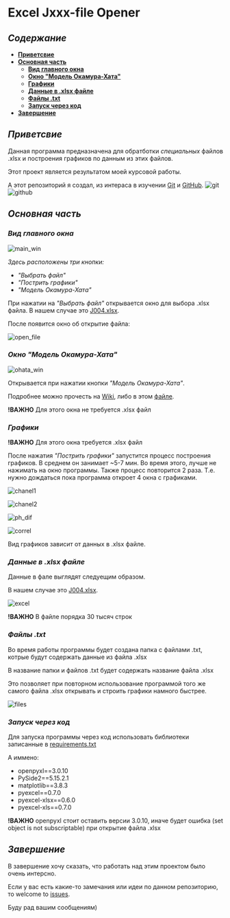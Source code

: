 Excel Jxxx-file Opener
======================
## ***Содержание***
- **[Приветсвие]()**
- **[Основная часть]()**
  + **[Вид главного окна](https://github.com/ferret22/excel_Jxxx_opener?tab=readme-ov-file#вид-главного-окна)**
  + **[Окно "Модель Окамура-Хата"](https://github.com/ferret22/excel_Jxxx_opener?tab=readme-ov-file#окно-модель-окамура-хата)**
  + **[Графики](https://github.com/ferret22/excel_Jxxx_opener?tab=readme-ov-file#графики)**
  + **[Данные в .xlsx файле](https://github.com/ferret22/excel_Jxxx_opener?tab=readme-ov-file#данные-в-xlsx-файле)**
  + **[Файлы .txt](https://github.com/ferret22/excel_Jxxx_opener?tab=readme-ov-file#файлы-txt)**
  + **[Запуск через код](https://github.com/ferret22/excel_Jxxx_opener?tab=readme-ov-file#запуск-через-код)**
- **[Завершение]()**

## ***Приветсвие***
Данная программа предназначена для обратботки _специальных_ файлов .xlsx и построения графиков по данным из этих файлов.

Этот проект является результатом моей курсовой работы.

А этот репозиторий я создал, из интераса в изучении [Git](https://git-scm.com/) и [GitHub](https://github.com/).
![git](https://git-scm.com/images/logo@2x.png) ![github](https://github.githubassets.com/assets/GitHub-Logo-ee398b662d42.png)

## ***Основная часть***
### ***Вид главного окна***
![main_win](images/main_win.png)

*Здесь расположены три кнопки:*
+ *"Выбрать файл"*
+ *"Пострить графики"*
+ *"Модель Окамура-Хата"*

При нажатии на *"Выбрать файл"* открывается окно для выбора .xlsx файла.
В нашем случае это [J004.xlsx](https://github.com/ferret22/excel_Jxxx_opener/blob/master/J004.xlsx).

После появится окно об открытие файла:

![open_file](images/open_file.png)

### ***Окно "Модель Окамура-Хата"***
![ohata_win](images/ohata_win.png)

Открывается при нажатии кнопки *"Модель Окамура-Хата"*.

Подробнее можно прочесть на [Wiki](https://en.wikipedia.org/wiki/Hata_model), либо в этом  [файле](https://edu.study.tusur.ru/publications/4132/download).

**!ВАЖНО** Для этого окна не требуется .xlsx файл

### ***Графики***
**!ВАЖНО** Для этого окна требуется .xlsx файл

После нажатия *"Пострить графики"* запустится процесс построения графиков.
В среднем он занимает ~5-7 мин. Во время этого, лучше не нажимать на окно программы.
Также процесс повторится 2 раза. Т.е. нужно дождаться пока программа откроет 4 окна с графиками.

![chanel1](images/chanel1.png)

![chanel2](images/chanel2.png)

![ph_dif](images/ph_dif.png)

![correl](images/correl.png)

Вид графиков зависит от данных в .xlsx файле.

### ***Данные в .xlsx файле***
Данные в фале выглядят следуещим образом.

В нашем случае это [J004.xlsx](https://github.com/ferret22/excel_Jxxx_opener/blob/master/J004.xlsx).

![excel](images/excel.png)

**!ВАЖНО** В файле порядка 30 тысяч строк

### ***Файлы .txt***
Во время работы программы будет создана папка с файлами .txt, котрые будут содержать данные из файла .xlsx

В название папки и файлов .txt будет содержать название файла .xlsx

Это позволяет при повторном использование программой того же самого файла .xlsx открывать и строить графики намного быстрее.

![files](images/files.png)

### ***Запуск через код***
Для запуска программы через код использовать библиотеки записанные в [requirements.txt](https://github.com/ferret22/excel_Jxxx_opener/blob/master/requirements.txt)

А иммено:
+ openpyxl==3.0.10
+ PySide2==5.15.2.1
+ matplotlib==3.8.3
+ pyexcel==0.7.0
+ pyexcel-xlsx==0.6.0
+ pyexcel-xls==0.7.0

**!ВАЖНО** openpyxl стоит оставить версии 3.0.10, иначе будет ошибка (set object is not subscriptable) при открытие файла .xlsx

## ***Завершение***
В завершение хочу сказать, что работать над этим проектом было очень интерсно.

Если у вас есть какие-то замечания или идеи по данном репозиторию, то welcome to [issues](https://github.com/ferret22/excel_Jxxx_opener/issues). 

Буду рад вашим сообщениям)